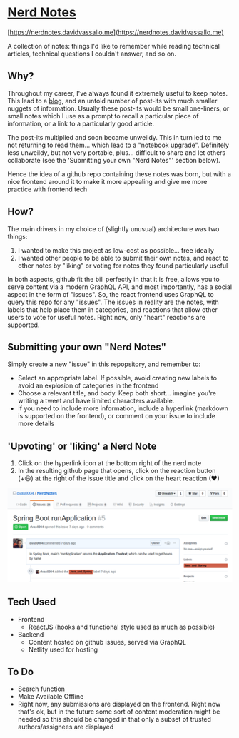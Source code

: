 # [Nerd Notes](https://nerdnotes.davidvassallo.me)

[https://nerdnotes.davidvassallo.me](https://nerdnotes.davidvassallo.me)

A collection of notes: things I'd like to remember while reading technical articles, technical questions I couldn't answer, and so on.

## Why?

Throughout my career, I've always found it extremely useful to keep notes. This lead to a [blog](https://blog.davidvassallo.me), and an untold number of post-its with much smaller nuggets of information. Usually these post-its would be small one-liners, or small notes which I use as a prompt to recall a particular piece of information, or a link to a particularly good article. 

The post-its multiplied and soon became unweildy. This in turn led to me not returning to read them... which lead to a "notebook upgrade". Definitely less unweildy, but not very portable, plus... difficult to share and let others collaborate (see the 'Submitting your own "Nerd Notes"' section below). 

Hence the idea of a github repo containing these notes was born, but with a nice frontend around it to make it more appealing and give me more practice with frontend tech

## How?

The main drivers in my choice of (slightly unusual) architecture was two things:

1. I wanted to make this project as low-cost as possible... free ideally
2. I wanted other people to be able to submit their own notes, and react to other notes by "liking" or voting for notes they found particularly useful

In both aspects, github fit the bill perfectly in that it is free, allows you to serve content via a modern GraphQL API, and most importantly, has a social aspect in the form of "issues". So, the react frontend uses GraphQL to query this repo for any "issues". The issues in reality are the notes, with labels that help place them in categories, and reactions that allow other users to vote for useful notes. Right now, only "heart" reactions are supported.

## Submitting your own "Nerd Notes"

Simply create a new "issue" in this repopsitory, and remember to:

- Select an appropriate label. If possible, avoid creating new labels to avoid an explosion of categories in the frontend
- Choose a relevant title, and body. Keep both short... imagine you're writing a tweet and have limited characters available. 
- If you need to include more information, include a hyperlink (markdown is supported on the frontend), or comment on your issue to include more details

## 'Upvoting' or 'liking' a Nerd Note

1. Click on the hyperlink icon at the bottom right of the nerd note
2. In the resulting github page that opens, click on the reaction button (+😃) at the right of the issue title and click on the heart reaction (❤)

![upvoting](https://github.com/dvas0004/NerdNotes/blob/master/public/img/heart_react.gif?raw=true)

## Tech Used

- Frontend
  - ReactJS (hooks and functional style used as much as possible)
- Backend
  - Content hosted on github issues, served via GraphQL
  - Netlify used for hosting

## To Do

- Search function
- Make Available Offline
- Right now, any submissions are displayed on the frontend. Right now that's ok, but in the future some sort of content moderation might be needed so this should be changed in that only a subset of trusted authors/assignees are displayed